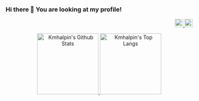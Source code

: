 ### Hi there 👋 You are looking at my profile!

<p align="right">
  <a href="https://twitter.com/">
    <img alt="Twitter" width="22px" src="https://raw.githubusercontent.com/peterthehan/peterthehan/master/assets/twitter.svg" />
  </a>
  <a href="https://www.linkedin.com/in/kmhalvin/">
    <img alt="kmhalvin | LinkedIn" width="22px" src="https://raw.githubusercontent.com/peterthehan/peterthehan/master/assets/linkedin.svg" />
  </a>
</p>

<p align="center">
  <a href="https://github.com/anuraghazra/github-readme-stats">
    <img alt="Kmhalpin's Github Stats" height="165" src="https://github-readme-stats.vercel.app/api?username=kmhalpin&count_private=true&show_icons=true&include_all_commits=true&theme=tokyonight&bg_color=00000000&hide_border=true" />
  </a>
  <a href="https://github.com/anuraghazra/github-readme-stats">
    <img alt="Kmhalpin's Top Langs" height="165" src="https://github-readme-stats.vercel.app/api/top-langs/?username=kmhalpin&hide=TeX&layout=compact&theme=tokyonight&bg_color=00000000&hide_border=true&langs_count=8" />
  </a>
</p>

